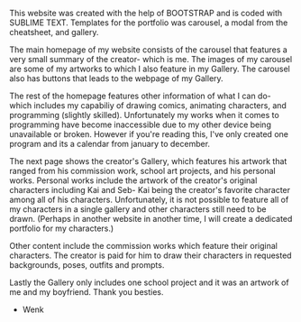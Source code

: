This website was created with the help of BOOTSTRAP and is coded with SUBLIME TEXT. Templates for the portfolio was carousel, a modal from the cheatsheet, and gallery. 

The main homepage of my website consists of the carousel that features a very small summary of the creator- which is me. The images of my carousel are some of my artworks to which I also feature in my Gallery. The carousel also has buttons that leads to the webpage of my Gallery. 

The rest of the homepage features other information of what I can do- which includes my capabiliy of drawing comics, animating characters, and programming (slightly skilled). Unfortunately my works when it comes to programming have become inaccessible due to my other device being unavailable or broken. However if you're reading this, I've only created one program and its a calendar from january to december. 

The next page shows the creator's Gallery, which features his artwork that ranged from his commission work, school art projects, and his personal works. Personal works include the artwork of the creator's original characters including Kai and Seb- Kai being the creator's favorite character among all of his characters. Unfortunately, it is not possible to feature all of my characters in a single gallery and other characters still need to be drawn. (Perhaps in another website in another time, I will create a dedicated portfolio for my characters.) 

Other content include the commission works which feature their original characters. The creator is paid for him to draw their characters in requested backgrounds, poses, outfits and prompts. 

Lastly the Gallery only includes one school project and it was an artwork of me and my boyfriend. Thank you besties.

- Wenk
